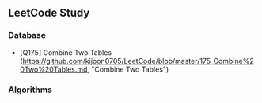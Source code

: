 ## LeetCode Study

 
### Database

- [Q175] Combine Two Tables (https://github.com/kijoon0705/LeetCode/blob/master/175_Combine%20Two%20Tables.md, "Combine Two Tables")

### Algorithms
